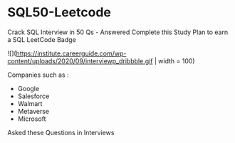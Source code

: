 # SQL50-Leetcode
Crack SQL Interview in 50 Qs - Answered
Complete this Study Plan to earn a SQL LeetCode Badge

![](https://institute.careerguide.com/wp-content/uploads/2020/09/interviewp_dribbble.gif | width = 100)

Companies such as :
* Google
* Salesforce
* Walmart
* Metaverse
* Microsoft

Asked these Questions in Interviews
